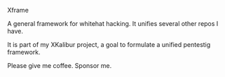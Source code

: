 Xframe

A general framework for whitehat hacking. It unifies several other repos I have.

It is part of my XKalibur project, a goal to formulate a unified pentestig framework. 

Please give me coffee. Sponsor me.
